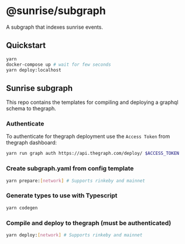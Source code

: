 # @sunrise/subgraph

A subgraph that indexes sunrise events.

## Quickstart

```sh
yarn
docker-compose up # wait for few seconds
yarn deploy:localhost
```

## Sunrise subgraph

This repo contains the templates for compiling and deploying a graphql schema to thegraph.

### Authenticate

To authenticate for thegraph deployment use the `Access Token` from thegraph dashboard:

```sh
yarn run graph auth https://api.thegraph.com/deploy/ $ACCESS_TOKEN
```

### Create subgraph.yaml from config template

```sh
yarn prepare:[network] # Supports rinkeby and mainnet
```

### Generate types to use with Typescript

```sh
yarn codegen
```

### Compile and deploy to thegraph (must be authenticated)

```sh
yarn deploy:[network] # Supports rinkeby and mainnet
```
